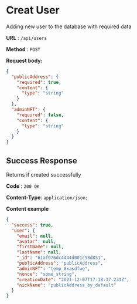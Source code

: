 # Creat User

Adding new user to the database with required data

**URL** : `/api/users`

**Method** : `POST`

**Request body:**

```json
{
  "publicAddress": {
    "required": true,
    "content": {
      "type": "string"
    }
  },
  "adminNFT": {
    "required": false,
    "content": {
      "type": "string"
    }
  }
}
```

## Success Response

Returns if created successfully

**Code** : `200 OK`

**Content-Type**: `application/json;`

**Content example**

```json
{
  "success": true,
  "user": {
    "email": null,
    "avatar": null,
    "firstName": null,
    "lastName": null,
    "_id": "61af976dc4444d001c98d851",
    "publicAddress": "publicAddress",
    "adminNFT": "temp_0xasdfwe",
    "nonce": "some_string",
    "creationDate": "2021-12-07T17:18:37.231Z",
    "nickName": "publicAddress_by_default"
  }
}
```
